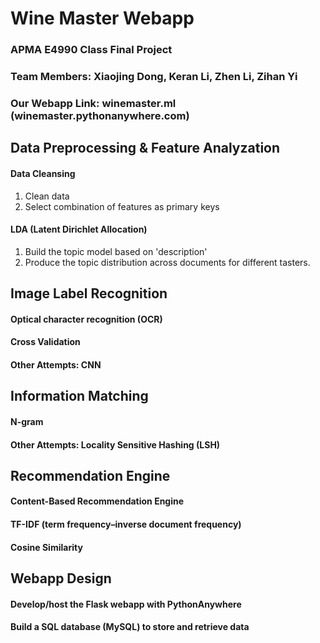 # Wine Master Webapp
### APMA E4990 Class Final Project
### Team Members: Xiaojing Dong, Keran Li, Zhen Li, Zihan Yi
### Our Webapp Link: winemaster.ml (winemaster.pythonanywhere.com)

## Data Preprocessing & Feature Analyzation
#### Data Cleansing 
1. Clean data
2. Select combination of features as primary keys
#### LDA (Latent Dirichlet Allocation)
1. Build the topic model based on 'description'
2. Produce the topic distribution across documents for different tasters.

## Image Label Recognition
#### Optical character recognition (OCR)
#### Cross Validation
#### Other Attempts: CNN

## Information Matching
#### N-gram
#### Other Attempts: Locality Sensitive Hashing (LSH)


## Recommendation Engine
#### Content-Based Recommendation Engine
#### TF-IDF (term frequency–inverse document frequency)
#### Cosine Similarity


## Webapp Design
#### Develop/host the Flask webapp with PythonAnywhere
#### Build a SQL database (MySQL) to store and retrieve data



